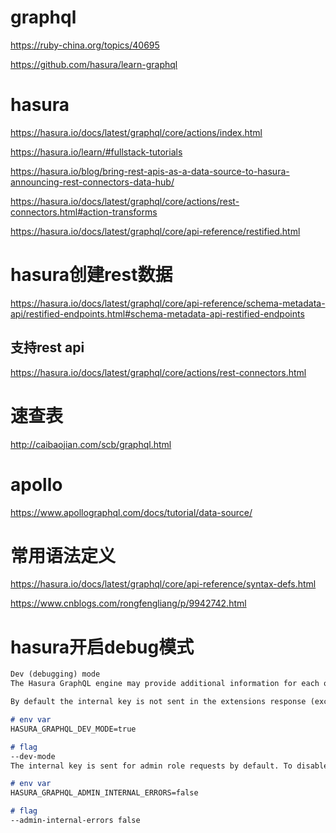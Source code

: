 # graphql

https://ruby-china.org/topics/40695

https://github.com/hasura/learn-graphql

# hasura

https://hasura.io/docs/latest/graphql/core/actions/index.html

https://hasura.io/learn/#fullstack-tutorials

https://hasura.io/blog/bring-rest-apis-as-a-data-source-to-hasura-announcing-rest-connectors-data-hub/

https://hasura.io/docs/latest/graphql/core/actions/rest-connectors.html#action-transforms


https://hasura.io/docs/latest/graphql/core/api-reference/restified.html

# hasura创建rest数据

https://hasura.io/docs/latest/graphql/core/api-reference/schema-metadata-api/restified-endpoints.html#schema-metadata-api-restified-endpoints

## 支持rest api

https://hasura.io/docs/latest/graphql/core/actions/rest-connectors.html


# 速查表

http://caibaojian.com/scb/graphql.html


# apollo

https://www.apollographql.com/docs/tutorial/data-source/


# 常用语法定义

https://hasura.io/docs/latest/graphql/core/api-reference/syntax-defs.html


https://www.cnblogs.com/rongfengliang/p/9942742.html

# hasura开启debug模式

```md
Dev (debugging) mode
The Hasura GraphQL engine may provide additional information for each object in the extensions key of errors. The internal key contains error information including the generated SQL statement and exception information from Postgres. This can be highly useful, especially in the case of debugging errors in action requests.

By default the internal key is not sent in the extensions response (except for admin roles). To enable this, start the GraphQL engine server in debugging mode with the following configuration:

# env var
HASURA_GRAPHQL_DEV_MODE=true

# flag
--dev-mode
The internal key is sent for admin role requests by default. To disable them, configure as follows:

# env var
HASURA_GRAPHQL_ADMIN_INTERNAL_ERRORS=false

# flag
--admin-internal-errors false
```
